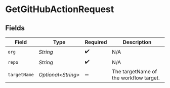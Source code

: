 # GetGitHubActionRequest


## Fields

| Field                                  | Type                                   | Required                               | Description                            |
| -------------------------------------- | -------------------------------------- | -------------------------------------- | -------------------------------------- |
| `org`                                  | *String*                               | :heavy_check_mark:                     | N/A                                    |
| `repo`                                 | *String*                               | :heavy_check_mark:                     | N/A                                    |
| `targetName`                           | *Optional\<String>*                    | :heavy_minus_sign:                     | The targetName of the workflow target. |